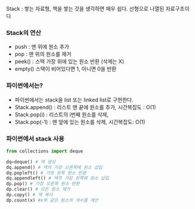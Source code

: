 Stack : 쌓는 자료형, 책을 쌓는 것을 생각하면 매우 쉽다. 선형으로 나열된 자료구조이다 <br/>

### Stack의 연산
- push : 맨 위에 원소 추가
- pop : 맨 위의 원소를 제거
- peek() : 스택 가장 위에 있는 원소 반환 (삭제는 X)
- empty() 스택이 비어있다면 1, 아니면 0을 반환



### 파이썬에서는?
- 파이썬에서는 stack을 list 또는 linked list로 구현한다.
- Stack.append() : 리스트 맨 끝에 원소를 추가, 시간복잡도 : O(1)
- Stack.pop(i) : 리스트의 i번째 원소를 삭제,
- Stack.pop(-1) : 맨 앞에 있는 원소를 삭제, 시간복잡도: O(1)



### 파이썬에서 stack 사용
~~~python
from collections import deque

dq=deque() # 덱 생성
dq.append() # 덱의 가장 오른쪽에 원소 삽입
dq.popleft() # 가장 왼쪽 원소 반환
dq.appendleft() # 덱의 가장 왼쪽에 원소 삽입
dp.pop() # 가장 오른쪽 원소 반환
dp.clear() # 모든 원소 제거
dp.copy() # 덱 복사
dp.count(x) #x와 같은 원소의 개수를 계산
~~~

